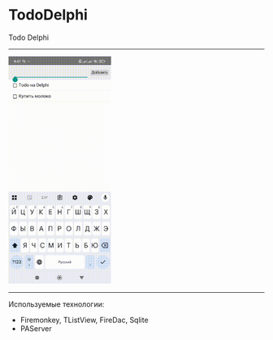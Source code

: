 # TodoDelphi
Todo Delphi


---
<!-- ![DemoAnimate](animate.gif) -->
<img src="animate.gif" width="40%">

---

Используемые технологии:
- Firemonkey, TListView, FireDac, Sqlite
- PAServer
